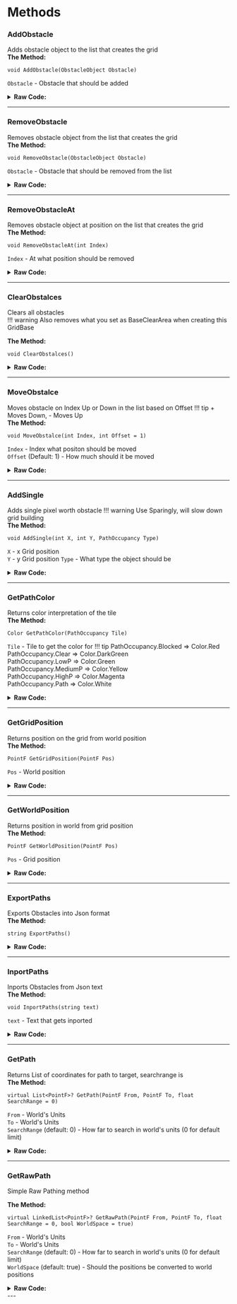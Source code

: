 # Methods
### AddObstacle   
Adds obstacle object to the list that creates the grid  
**The Method:**  
```
void AddObstacle(ObstacleObject Obstacle)
```
`Obstacle` - Obstacle that should be added
<details> <summary><b>Raw Code:</b></summary>
``` 
var scalematrix = new Matrix();
scalematrix.Scale(GridScale, GridScale);
Obstacle.Shape.Transform(scalematrix);
loadedObstacles.Add(Obstacle);
BuildGrid();
``` 
</details>

---
### RemoveObstacle    
Removes obstacle object from the list that creates the grid  
**The Method:**  
```
void RemoveObstacle(ObstacleObject Obstacle)
```
`Obstacle` - Obstacle that should be removed from the list
<details> <summary><b>Raw Code:</b></summary>
``` 
loadedObstacles.Remove(Obstacle);
BuildGrid();
``` 
</details>

---
### RemoveObstacleAt   
Removes obstacle object at position on the list that creates the grid  
**The Method:**  
``` 
void RemoveObstacleAt(int Index)
```
`Index` - At what position should be removed
<details> <summary><b>Raw Code:</b></summary>
``` 
loadedObstacles.RemoveAt(Index);
BuildGrid();
``` 
</details>

---
### ClearObstalces
Clears all obstacles  
!!! warning
    Also removes what you set as BaseClearArea when creating this GridBase

**The Method:**  
```  
void ClearObstalces()  
```

<details> <summary><b>Raw Code:</b></summary>
``` 
loadedObstacles.Clear();
BuildGrid();
``` 
</details>

---
### MoveObstalce  
Moves obstacle on Index Up or Down in the list based on Offset
!!! tip
    \+ Moves Down, - Moves Up  
**The Method:**  
```
void MoveObstalce(int Index, int Offset = 1)
```
`Index` - Index what positon should be moved  
`Offset` (Default: 1) - How much should it be moved  
<details> <summary><b>Raw Code:</b></summary>
``` 
if (Index + Offset < 0 || Index + Offset > loadedObstacles.Count - 1)
{
    throw new IndexOutOfRangeException("Index + Offset is outside of range of the obstacle list");
}
(loadedObstacles[Index + Offset], loadedObstacles[Index]) = (loadedObstacles[Index], loadedObstacles[Index + Offset]);
BuildGrid();
``` 
</details>

---
### AddSingle  
Adds single pixel worth obstacle
!!! warning 
    Use Sparingly, will slow down grid building  
**The Method:**  
```
void AddSingle(int X, int Y, PathOccupancy Type)
```
`X` - x Grid position  
`Y` - y Grid position
`Type` - What type the object should be
<details> <summary><b>Raw Code:</b></summary>
``` 
GraphicsPath path = new GraphicsPath();
path.AddRectangle(new RectangleF(X, Y, 1f / GridScale, 1f / GridScale));
AddObstacle(new(Type, path));
``` 
</details>

---
### GetPathColor
Returns color interpretation of the tile   
**The Method:**  
```
Color GetPathColor(PathOccupancy Tile)
```
`Tile` - Tile to get the color for
!!! tip
    PathOccupancy.Blocked => Color.Red <span class="color-box" style="background-color:#FF0000;"></span>  
    PathOccupancy.Clear => Color.DarkGreen <span class="color-box" style="background-color:#006400;"></span>   
    PathOccupancy.LowP => Color.Green <span class="color-box" style="background-color:#008000;"></span>  
    PathOccupancy.MediumP => Color.Yellow <span class="color-box" style="background-color:#FFFF00;"></span>  
    PathOccupancy.HighP => Color.Magenta <span class="color-box" style="background-color:#FF00FF;"></span>  
    PathOccupancy.Path => Color.White <span class="color-box" style="background-color:#FFFFFF;"></span>  

<details> <summary><b>Raw Code:</b></summary>
``` 
switch (Tile)
{
    case PathOccupancy.Blocked:
        return Color.Red;
    case PathOccupancy.Clear:
        return Color.DarkGreen;
    case PathOccupancy.LowP:
        return Color.Green;
    case PathOccupancy.MediumP:
        return Color.Yellow;
    case PathOccupancy.HighP:
        return Color.Magenta;
    default:
        return Color.White;
}
``` 
</details>

---
### GetGridPosition  
Returns position on the grid from world position  
**The Method:**  
```
PointF GetGridPosition(PointF Pos)
```
`Pos` - World position
<details> <summary><b>Raw Code:</b></summary>
``` 
return new PointF((float)Math.Floor(Pos.X / (1f / GridScale)), (float)Math.Floor(Pos.Y / (1f / GridScale)));
``` 
</details>

---
### GetWorldPosition  
Returns position in world from grid position  
**The Method:**  
```
PointF GetWorldPosition(PointF Pos)
```
`Pos` - Grid position
<details> <summary><b>Raw Code:</b></summary>
```  
return new PointF(Pos.X * (1f / GridScale) + (1f / GridScale / 2), Pos.Y * (1f / GridScale) + (1f / GridScale / 2));
``` 
</details>

---
### ExportPaths 
Exports Obstacles into Json format  
**The Method:**  
```
string ExportPaths()
```
<details> <summary><b>Raw Code:</b></summary>
``` 
List<ObstacleObjectExport> l = new();
foreach (var obstacle in loadedObstacles)
{
    l.Add(new(obstacle.Type, obstacle.Shape.PathPoints.Select(x => new float[] { x.X, x.Y }).ToArray(), obstacle.Shape.PathTypes));
}
return JsonSerializer.Serialize(l);
``` 
</details>

---
### InportPaths  
Inports Obstacles from Json text  
**The Method:**  
```
void InportPaths(string text)
```
`text` - Text that gets inported
<details> <summary><b>Raw Code:</b></summary>
``` 
 var l = JsonSerializer.Deserialize<List<ObstacleObjectExport>>(text);
 if (l == null)
 {
     throw new ArgumentException($"Inported text is not readable Json format. '{text}'");
 }
 loadedObstacles = new();
 foreach (var obstacle in l)
 {
     loadedObstacles.Add(new(obstacle.Type, new(obstacle.Points.Select(x => new PointF(x[0], x[1])).ToArray(), obstacle.PointTypes)));
 }
 BuildGrid();
``` 
</details>

---
### GetPath  
Returns List of coordinates for path to target, searchrange is  
**The Method:**  
```  
virtual List<PointF>? GetPath(PointF From, PointF To, float SearchRange = 0)
``` 
`From` - World's Units  
`To` - World's Units  
`SearchRange` (default: 0) - How far to search in world's units (0 for default limit)  
<details> <summary><b>Raw Code:</b></summary>
``` 
throw new NotImplementedException("Someone didn't implemented this");
``` 
</details>

---
### GetRawPath  
Simple Raw Pathing method   

**The Method:**  
``` 
virtual LinkedList<PointF>? GetRawPath(PointF From, PointF To, float SearchRange = 0, bool WorldSpace = true)  
```
`From` - World's Units  
`To` - World's Units  
`SearchRange` (default: 0) - How far to search in world's units (0 for default limit)  
`WorldSpace` (default: true) - Should the positions be converted to world positions  

<details> <summary><b>Raw Code:</b></summary>
``` 
throw new NotImplementedException("Someone didn't implemented this");
``` 
</details>
---